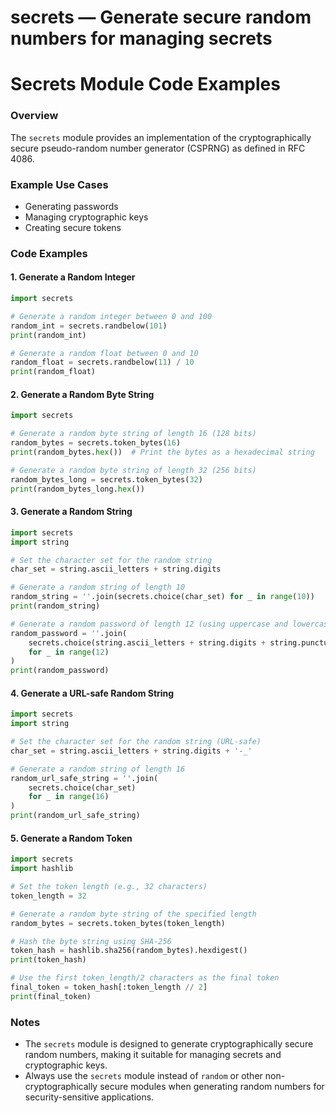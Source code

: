 # secrets — Generate secure random numbers for managing secrets

**Secrets Module Code Examples**
=====================================

### Overview

The `secrets` module provides an implementation of the cryptographically secure pseudo-random number generator (CSPRNG) as defined in RFC 4086.

### Example Use Cases

* Generating passwords
* Managing cryptographic keys
* Creating secure tokens

### Code Examples

#### 1. Generate a Random Integer

```python
import secrets

# Generate a random integer between 0 and 100
random_int = secrets.randbelow(101)
print(random_int)

# Generate a random float between 0 and 10
random_float = secrets.randbelow(11) / 10
print(random_float)
```

#### 2. Generate a Random Byte String

```python
import secrets

# Generate a random byte string of length 16 (128 bits)
random_bytes = secrets.token_bytes(16)
print(random_bytes.hex())  # Print the bytes as a hexadecimal string

# Generate a random byte string of length 32 (256 bits)
random_bytes_long = secrets.token_bytes(32)
print(random_bytes_long.hex())
```

#### 3. Generate a Random String

```python
import secrets
import string

# Set the character set for the random string
char_set = string.ascii_letters + string.digits

# Generate a random string of length 10
random_string = ''.join(secrets.choice(char_set) for _ in range(10))
print(random_string)

# Generate a random password of length 12 (using uppercase and lowercase letters, digits, and punctuation)
random_password = ''.join(
    secrets.choice(string.ascii_letters + string.digits + string.punctuation) 
    for _ in range(12)
)
print(random_password)
```

#### 4. Generate a URL-safe Random String

```python
import secrets
import string

# Set the character set for the random string (URL-safe)
char_set = string.ascii_letters + string.digits + '-_'

# Generate a random string of length 16
random_url_safe_string = ''.join(
    secrets.choice(char_set) 
    for _ in range(16)
)
print(random_url_safe_string)
```

#### 5. Generate a Random Token

```python
import secrets
import hashlib

# Set the token length (e.g., 32 characters)
token_length = 32

# Generate a random byte string of the specified length
random_bytes = secrets.token_bytes(token_length)

# Hash the byte string using SHA-256
token_hash = hashlib.sha256(random_bytes).hexdigest()
print(token_hash)

# Use the first token_length/2 characters as the final token
final_token = token_hash[:token_length // 2]
print(final_token)
```

### Notes

* The `secrets` module is designed to generate cryptographically secure random numbers, making it suitable for managing secrets and cryptographic keys.
* Always use the `secrets` module instead of `random` or other non-cryptographically secure modules when generating random numbers for security-sensitive applications.
